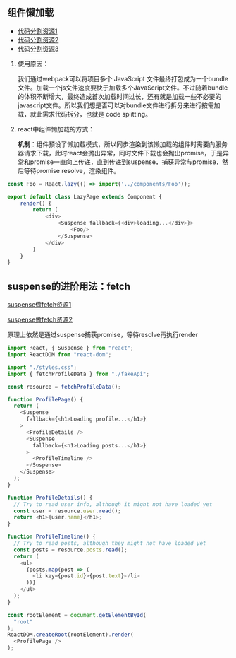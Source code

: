 ## 组件懒加载

* [代码分割资源1](https://www.jianshu.com/p/164be62145a7)
* [代码分割资源2](https://www.jianshu.com/p/61d6920c9e8f)
* [代码分割资源3](https://www.cnblogs.com/MrZhujl/p/12463419.html)

1. 使用原因：

   我们通过webpack可以将项目多个 JavaScript 文件最终打包成为一个bundle文件。加载一个js文件速度要快于加载多个JavaScript文件。不过随着bundle的体积不断增大，最终造成首次加载时间过长，还有就是加载一些不必要的javascript文件。所以我们想是否可以对bundle文件进行拆分来进行按需加载，就此需求代码拆分，也就是 code splitting。

2. react中组件懒加载的方式：

   **机制**：组件预设了懒加载模式，所以同步渲染到该懒加载的组件时需要向服务器请求下载，此时react会抛出异常，同时文件下载也会抛出promise，于是异常和promise一直向上传递，直到传递到suspense，捕获异常与promise，然后等待promise resolve，渲染组件。
   

```javascript
const Foo = React.lazy(() => import('../components/Foo'));

export default class LazyPage extends Component {
    render() {
        return (
            <div>
                <Suspense fallback={<div>loading...</div>}>
                    <Foo/>
                </Suspense>
            </div>
        )
    }
}
```



## suspense的进阶用法：fetch

[suspense做fetch资源1](https://segmentfault.com/a/1190000017483690)

[suspense做fetch资源2](https://blog.csdn.net/wangweiren_get/article/details/86624820)



原理上依然是通过suspense捕获promise，等待resolve再执行render



```javascript
import React, { Suspense } from "react";
import ReactDOM from "react-dom";

import "./styles.css";
import { fetchProfileData } from "./fakeApi";

const resource = fetchProfileData();

function ProfilePage() {
  return (
    <Suspense
      fallback={<h1>Loading profile...</h1>}
    >
      <ProfileDetails />
      <Suspense
        fallback={<h1>Loading posts...</h1>}
      >
        <ProfileTimeline />
      </Suspense>
    </Suspense>
  );
}

function ProfileDetails() {
  // Try to read user info, although it might not have loaded yet
  const user = resource.user.read();
  return <h1>{user.name}</h1>;
}

function ProfileTimeline() {
  // Try to read posts, although they might not have loaded yet
  const posts = resource.posts.read();
  return (
    <ul>
      {posts.map(post => (
        <li key={post.id}>{post.text}</li>
      ))}
    </ul>
  );
}

const rootElement = document.getElementById(
  "root"
);
ReactDOM.createRoot(rootElement).render(
  <ProfilePage />
);
```

